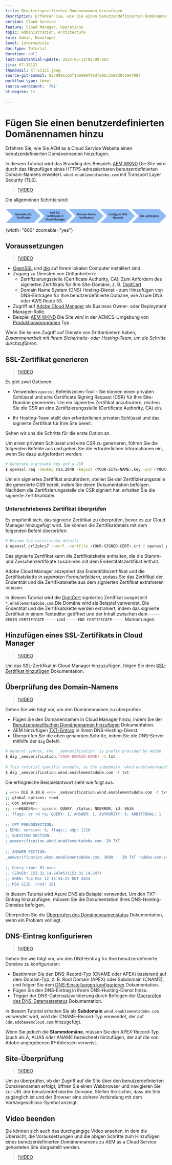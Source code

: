 ```yaml
---
title: Benutzerspezifischen Domänennamen hinzufügen
description: Erfahren Sie, wie Sie einen benutzerdefinierten Domänennamen zu AEM als von Cloud Service gehostete Site hinzufügen.
version: Cloud Service
feature: Cloud Manager, Operations
topic: Administration, Architecture
role: Admin, Developer
level: Intermediate
doc-type: Tutorial
duration: null
last-substantial-update: 2024-03-12T00:00:00Z
jira: KT-15121
thumbnail: KT-15121.jpeg
source-git-commit: 8230991cebf1a9e994f0dfe96c5590d0c19ef887
workflow-type: tm+mt
source-wordcount: '701'
ht-degree: 1%

---
```



# Fügen Sie einen benutzerdefinierten Domänennamen hinzu

Erfahren Sie, wie Sie AEM as a Cloud Service Website einen benutzerdefinierten Domänennamen hinzufügen.

In diesem Tutorial wird das Branding des Beispiels [AEM WKND](https://github.com/adobe/aem-guides-wknd) Die Site wird durch das Hinzufügen eines HTTPS-adressierbaren benutzerdefinierten Domain-Namens erweitert. `wknd.enablementadobe.com` mit Transport Layer Security (TLS).

>[!VIDEO](https://video.tv.adobe.com/v/3427903?quality=12&learn=on)

Die allgemeinen Schritte sind:

![High Custom Domain Name](./assets/add-custom-domain-name-steps.png){width="800" zoomable="yes"}

## Voraussetzungen

>[!VIDEO](https://video.tv.adobe.com/v/3427909?quality=12&learn=on)

- [OpenSSL](https://www.openssl.org/) und [dig](https://www.isc.org/blogs/dns-checker/) auf Ihrem lokalen Computer installiert sind.
- Zugang zu Diensten von Drittanbietern:
   - Zertifizierungsstelle (Certificate Authority, CA): Zum Anfordern des signierten Zertifikats für Ihre Site-Domäne, z. B. [DigitCert](https://www.digicert.com/)
   - Domain Name System (DNS) Hosting-Dienst - zum Hinzufügen von DNS-Einträgen für Ihre benutzerdefinierte Domäne, wie Azure DNS oder AWS Route 53.
- Zugriff auf [Adobe Cloud Manager](https://my.cloudmanager.adobe.com/) als Business Owner- oder Deployment Manager-Rolle.
- Beispiel [AEM WKND](https://github.com/adobe/aem-guides-wknd) Die Site wird in der AEMCS-Umgebung von [Produktionsprogramm](https://experienceleague.adobe.com/en/docs/experience-manager-cloud-service/content/implementing/using-cloud-manager/programs/introduction-production-programs) Typ.

Wenn Sie keinen Zugriff auf Dienste von Drittanbietern haben, _Zusammenarbeit mit Ihrem Sicherheits- oder Hosting-Team, um die Schritte durchzuführen_.

## SSL-Zertifikat generieren

>[!VIDEO](https://video.tv.adobe.com/v/3427908?quality=12&learn=on)

Es gibt zwei Optionen:

- Verwenden `openssl` Befehlszeilen-Tool - Sie können einen privaten Schlüssel und eine Certificate Signing Request (CSR) für Ihre Site-Domäne generieren. Um ein signiertes Zertifikat anzufordern, reichen Sie die CSR an eine Zertifizierungsstelle (Certificate Authority, CA) ein.

- Ihr Hosting-Team stellt den erforderlichen privaten Schlüssel und das signierte Zertifikat für Ihre Site bereit.

Sehen wir uns die Schritte für die erste Option an.

Um einen privaten Schlüssel und eine CSR zu generieren, führen Sie die folgenden Befehle aus und geben Sie die erforderlichen Informationen ein, wenn Sie dazu aufgefordert werden:

```bash
# Generate a private key and a CSR
$ openssl req -newkey rsa:2048 -keyout <YOUR-SITE-NAME>.key -out <YOUR-SITE-NAME>.csr -nodes
```

Um ein signiertes Zertifikat anzufordern, stellen Sie der Zertifizierungsstelle die generierte CSR bereit, indem Sie deren Dokumentation befolgen. Nachdem die Zertifizierungsstelle die CSR signiert hat, erhalten Sie die signierte Zertifikatdatei.

### Unterschriebenes Zertifikat überprüfen

Es empfiehlt sich, das signierte Zertifikat zu überprüfen, bevor es zur Cloud Manager hinzugefügt wird. Sie können die Zertifikatdetails mit dem folgenden Befehl überprüfen:

```bash
# Review the certificate details
$ openssl crl2pkcs7 -nocrl -certfile <YOUR-SIGNED-CERT>.crt | openssl pkcs7 -print_certs -noout
```

Das signierte Zertifikat kann die Zertifikatskette enthalten, die die Stamm- und Zwischenzertifikate zusammen mit dem Endentitätszertifikat enthält.

Adobe Cloud Manager akzeptiert das Endentitätszertifikat und die Zertifikatskette _in separaten Formularfeldern_, sodass Sie das Zertifikat der Endentität und die Zertifikatskette aus dem signierten Zertifikat extrahieren müssen.

In diesem Tutorial wird die [DigitCert](https://www.digicert.com/) signiertes Zertifikat ausgestellt `*.enablementadobe.com` Die Domäne wird als Beispiel verwendet. Die Endentität und die Zertifikatskette werden extrahiert, indem das signierte Zertifikat in einem Texteditor geöffnet und der Inhalt zwischen dem `-----BEGIN CERTIFICATE-----` und `-----END CERTIFICATE-----` Markierungen.

## Hinzufügen eines SSL-Zertifikats in Cloud Manager

>[!VIDEO](https://video.tv.adobe.com/v/3427906?quality=12&learn=on)

Um das SSL-Zertifikat in Cloud Manager hinzuzufügen, folgen Sie dem [SSL-Zertifikat hinzufügen](https://experienceleague.adobe.com/en/docs/experience-manager-cloud-service/content/implementing/using-cloud-manager/manage-ssl-certificates/add-ssl-certificate) Dokumentation.

## Überprüfung des Domain-Namens

>[!VIDEO](https://video.tv.adobe.com/v/3427905?quality=12&learn=on)

Gehen Sie wie folgt vor, um den Domänennamen zu überprüfen:

- Fügen Sie den Domänennamen in Cloud Manager hinzu, indem Sie der [Benutzerspezifischen Domänennamen hinzufügen](https://experienceleague.adobe.com/en/docs/experience-manager-cloud-service/content/implementing/using-cloud-manager/custom-domain-names/add-custom-domain-name) Dokumentation.
- AEM hinzufügen [TXT-Eintrag](https://experienceleague.adobe.com/en/docs/experience-manager-cloud-service/content/implementing/using-cloud-manager/custom-domain-names/add-text-record) in Ihrem DNS-Hosting-Dienst.
- Überprüfen Sie die oben genannten Schritte, indem Sie die DNS-Server mithilfe der `dig` Befehl.

```bash
# General syntax, the `_aemverification` is prefix provided by Adobe
$ dig _aemverification.[YOUR-DOMAIN-NAME] -t txt

# This tutorial specific example, as the subdomain `wknd.enablementadobe.com` is used
$ dig _aemverification.wknd.enablementadobe.com -t txt
```

Die erfolgreiche Beispielantwort sieht wie folgt aus:

```bash
; <<>> DiG 9.10.6 <<>> _aemverification.wknd.enablementadobe.com -t txt
;; global options: +cmd
;; Got answer:
;; ->>HEADER<<- opcode: QUERY, status: NOERROR, id: 8636
;; flags: qr rd ra; QUERY: 1, ANSWER: 1, AUTHORITY: 0, ADDITIONAL: 1

;; OPT PSEUDOSECTION:
; EDNS: version: 0, flags:; udp: 1220
;; QUESTION SECTION:
;_aemverification.wknd.enablementadobe.com. IN TXT

;; ANSWER SECTION:
_aemverification.wknd.enablementadobe.com. 3600    IN TXT "adobe-aem-verification=wknd.enablementadobe.com/105881/991000/bef0e843-9280-4385-9984-357ed9a4217b"

;; Query time: 81 msec
;; SERVER: 153.32.14.247#53(153.32.14.247)
;; WHEN: Tue Mar 12 15:54:25 EDT 2024
;; MSG SIZE  rcvd: 181
```

In diesem Tutorial wird Azure DNS als Beispiel verwendet. Um den TXT-Eintrag hinzuzufügen, müssen Sie die Dokumentation Ihres DNS-Hosting-Dienstes befolgen.

Überprüfen Sie die [Überprüfen des Domänennamenstatus](https://experienceleague.adobe.com/en/docs/experience-manager-cloud-service/content/implementing/using-cloud-manager/custom-domain-names/check-domain-name-status) Dokumentation, wenn ein Problem vorliegt.

## DNS-Eintrag konfigurieren

>[!VIDEO](https://video.tv.adobe.com/v/3427907?quality=12&learn=on)

Gehen Sie wie folgt vor, um den DNS-Eintrag für Ihre benutzerdefinierte Domäne zu konfigurieren:

- Bestimmen Sie den DNS-Record-Typ (CNAME oder APEX) basierend auf dem Domain-Typ, z. B. Root Domain (APEX) oder Subdomain (CNAME), und folgen Sie dem [DNS-Einstellungen konfigurieren](https://experienceleague.adobe.com/en/docs/experience-manager-cloud-service/content/implementing/using-cloud-manager/custom-domain-names/configure-dns-settings) Dokumentation.
- Fügen Sie den DNS-Eintrag in Ihrem DNS-Hosting-Dienst hinzu.
- Trigger der DNS-Datensatzvalidierung durch Befolgen der [Überprüfen des DNS-Datensatzstatus](https://experienceleague.adobe.com/en/docs/experience-manager-cloud-service/content/implementing/using-cloud-manager/custom-domain-names/check-dns-record-status) Dokumentation.

In diesem Tutorial erhalten Sie als **Subdomain** `wknd.enablementadobe.com` verwendet wird, wird der CNAME-Record-Typ verwendet, der auf `cdn.adobeaemcloud.com` hinzugefügt.

Wenn Sie jedoch die **Stammdomäne**, müssen Sie den APEX-Record-Typ (auch als A, ALIAS oder ANAME bezeichnet) hinzufügen, der auf die von Adobe angegebenen IP-Adressen verweist.

## Site-Überprüfung

>[!VIDEO](https://video.tv.adobe.com/v/3427904?quality=12&learn=on)

Um zu überprüfen, ob der Zugriff auf die Site über den benutzerdefinierten Domänennamen erfolgt, öffnen Sie einen Webbrowser und navigieren Sie zur URL der benutzerdefinierten Domäne. Stellen Sie sicher, dass die Site zugänglich ist und der Browser eine sichere Verbindung mit dem Vorhängeschloss-Symbol anzeigt.

## Video beenden

Sie können sich auch das durchgängige Video ansehen, in dem die Übersicht, die Voraussetzungen und die obigen Schritte zum Hinzufügen eines benutzerdefinierten Domänennamens zu AEM as a Cloud Service gehosteten Site dargestellt werden.

>[!VIDEO](https://video.tv.adobe.com/v/3427817?quality=12&learn=on)


